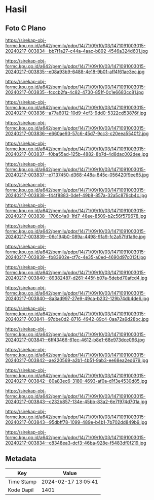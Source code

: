 # Hasil

## Foto C Plano

https://sirekap-obj-formc.kpu.go.id/a642/pemilu/pdpr/14/71/09/10/03/1471091003015-20240217-003834--bb7f1a27-c44a-4aac-b892-4546a324d601.jpg

https://sirekap-obj-formc.kpu.go.id/a642/pemilu/pdpr/14/71/09/10/03/1471091003015-20240217-003835--e08a93b9-6488-4e18-9b01-aff4f61ae3ec.jpg

https://sirekap-obj-formc.kpu.go.id/a642/pemilu/pdpr/14/71/09/10/03/1471091003015-20240217-003835--fcccb2fa-4c82-4730-851f-0c1e6683cc81.jpg

https://sirekap-obj-formc.kpu.go.id/a642/pemilu/pdpr/14/71/09/10/03/1471091003015-20240217-003836--a77a6012-10d9-4cf3-9dd0-5322cd53876f.jpg

https://sirekap-obj-formc.kpu.go.id/a642/pemilu/pdpr/14/71/09/10/03/1471091003015-20240217-003836--e660ae93-57c6-45d7-9cc3-c20eea5540f2.jpg

https://sirekap-obj-formc.kpu.go.id/a642/pemilu/pdpr/14/71/09/10/03/1471091003015-20240217-003837--f0ba55ad-125b-4882-8b7d-4d8dac002dee.jpg

https://sirekap-obj-formc.kpu.go.id/a642/pemilu/pdpr/14/71/09/10/03/1471091003015-20240217-003837--e7137450-d368-448a-845c-056420f9ee65.jpg

https://sirekap-obj-formc.kpu.go.id/a642/pemilu/pdpr/14/71/09/10/03/1471091003015-20240217-003838--f44f8883-0def-49b8-857a-32a5c879cb4c.jpg

https://sirekap-obj-formc.kpu.go.id/a642/pemilu/pdpr/14/71/09/10/03/1471091003015-20240217-003838--1706c4a0-1fd7-48ee-8509-b2c56f579678.jpg

https://sirekap-obj-formc.kpu.go.id/a642/pemilu/pdpr/14/71/09/10/03/1471091003015-20240217-003839--06c194b0-089a-4498-91a9-fc2a57fd1a6e.jpg

https://sirekap-obj-formc.kpu.go.id/a642/pemilu/pdpr/14/71/09/10/03/1471091003015-20240217-003839--fb83902e-cf7c-4e35-a0ed-4690d97c013f.jpg

https://sirekap-obj-formc.kpu.go.id/a642/pemilu/pdpr/14/71/09/10/03/1471091003015-20240217-003840--89382487-d261-445f-b07a-5debd70afcd4.jpg

https://sirekap-obj-formc.kpu.go.id/a642/pemilu/pdpr/14/71/09/10/03/1471091003015-20240217-003840--8a3ad997-27e9-49ca-b232-129b74db4de6.jpg

https://sirekap-obj-formc.kpu.go.id/a642/pemilu/pdpr/14/71/09/10/03/1471091003015-20240217-003841--97dbe0d2-8716-4942-89c4-0aa72a9d28bc.jpg

https://sirekap-obj-formc.kpu.go.id/a642/pemilu/pdpr/14/71/09/10/03/1471091003015-20240217-003841--6ff43466-61ec-4612-b8e1-68e973dce096.jpg

https://sirekap-obj-formc.kpu.go.id/a642/pemilu/pdpr/14/71/09/10/03/1471091003015-20240217-003842--ae220569-a2b1-4b51-9ab3-ee68ea2ed679.jpg

https://sirekap-obj-formc.kpu.go.id/a642/pemilu/pdpr/14/71/09/10/03/1471091003015-20240217-003842--80a83ec6-3180-4693-af0a-d1f3e4530d85.jpg

https://sirekap-obj-formc.kpu.go.id/a642/pemilu/pdpr/14/71/09/10/03/1471091003015-20240217-003843--c232b857-134e-45bb-83a2-6e7f974d701a.jpg

https://sirekap-obj-formc.kpu.go.id/a642/pemilu/pdpr/14/71/09/10/03/1471091003015-20240217-003843--95dbff78-1099-489e-b4b1-7b702dd849b9.jpg

https://sirekap-obj-formc.kpu.go.id/a642/pemilu/pdpr/14/71/09/10/03/1471091003015-20240217-003834--c8348ea3-dcf3-46ba-928e-f5483df0f219.jpg


## Metadata

| Key        | Value               |
| ---------- | ------------------- |
| Time Stamp | 2024-02-17 13:05:41 |
| Kode Dapil | 1401                |



